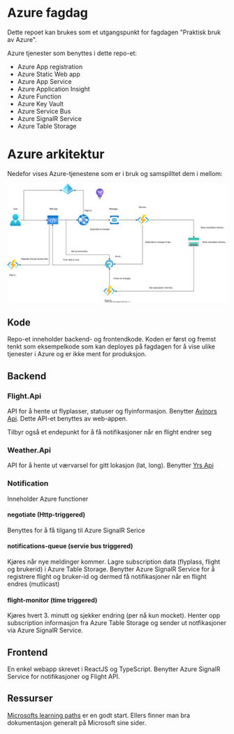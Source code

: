# Azure fagdag

Dette repoet kan brukes som et utgangspunkt for fagdagen "Praktisk bruk av Azure".

Azure tjenester som benyttes i dette repo-et:

- Azure App registration
- Azure Static Web app
- Azure App Service
- Azure Application Insight
- Azure Function
- Azure Key Vault
- Azure Service Bus
- Azure SignalR Service
- Azure Table Storage

# Azure arkitektur

Nedefor vises Azure-tjenestene som er i bruk og samspilltet dem i mellom:

![Azure arkitektur](azure.drawio.svg)

## Kode

Repo-et inneholder backend- og frontendkode. Koden er først og fremst tenkt som eksempelkode som kan deployes på fagdagen for å vise ulike tjenester i Azure og er ikke ment for produksjon.

## Backend

### Flight.Api

API for å hente ut flyplasser, statuser og flyinformasjon. Benytter [Avinors Api](https://avinor.no/en/corporate/services/flydata/flydata-i-xml-format). Dette API-et benyttes av web-appen.

Tilbyr også et endepunkt for å få notifikasjoner når en flight endrer seg

### Weather.Api

API for å hente ut værvarsel for gitt lokasjon (lat, long). Benytter [Yrs Api](https://developer.yr.no/doc/GettingStarted/)

### Notification

Inneholder Azure functioner

#### negotiate (Http-triggered)

Benyttes for å få tilgang til Azure SignalR Serice

#### notifications-queue (servie bus triggered)

Kjøres når nye meldinger kommer. Lagre subscription data (flyplass, flight og brukerid) i Azure Table Storage. Benytter Azure SignalR Service for å registrere flight og bruker-id og dermed få notifikasjoner når en flight endres (mutlicast)

#### flight-monitor (time triggered)

Kjøres hvert 3. minutt og sjekker endring (per nå kun mocket). Henter opp subscription informasjon fra Azure Table Storage og sender ut notfikasjoner via Azure SignalR Service.

## Frontend

En enkel webapp skrevet i ReactJS og TypeScript. Benytter Azure SignalR Service for notifikasjoner og Flight API.

## Ressurser

[Microsofts learning paths](https://docs.microsoft.com/en-us/learn/browse) er en godt start. Ellers finner man bra dokumentasjon generalt på Microsoft sine sider.
